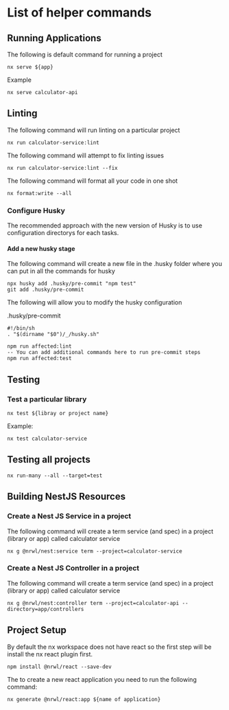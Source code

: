 # List of helper commands

## Running Applications

The following is default command for running a project

```
nx serve ${app}
```

Example

```
nx serve calculator-api
```

## Linting

The following command will run linting on a particular project

```
nx run calculator-service:lint
```

The following command will attempt to fix linting issues

```
nx run calculator-service:lint --fix
```

The following command will format all your code in one shot

```
nx format:write --all
```

### Configure Husky

The recommended approach with the new version of Husky is to use configuration directorys for each tasks.

#### Add a new husky stage

The following command will create a new file in the .husky folder where you can put in all the commands for husky

```
npx husky add .husky/pre-commit "npm test"
git add .husky/pre-commit
```

The following will allow you to modify the husky configuration

.husky/pre-commit

```
#!/bin/sh
. "$(dirname "$0")/_/husky.sh"

npm run affected:lint
-- You can add additional commands here to run pre-commit steps
npm run affected:test

```

## Testing

### Test a particular library

```
nx test ${libray or project name}
```

Example:

```
nx test calculator-service
```

## Testing all projects

```
nx run-many --all --target=test
```

## Building NestJS Resources

### Create a Nest JS Service in a project

The following command will create a term service (and spec) in a project (library or app) called calculator service

```
nx g @nrwl/nest:service term --project=calculator-service
```

### Create a Nest JS Controller in a project

The following command will create a term service (and spec) in a project (library or app) called calculator service

```
nx g @nrwl/nest:controller term --project=calculator-api --directory=app/controllers
```

## Project Setup
By default the nx workspace does not have react so the first step will be install the nx react plugin first.  

```
npm install @nrwl/react --save-dev
```

The to create a new react application you need to run the following command:

```
nx generate @nrwl/react:app ${name of application} 
```